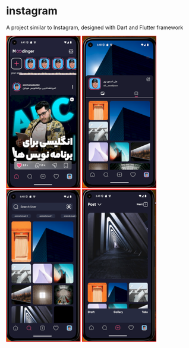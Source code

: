 # instagram

A project similar to Instagram, designed with Dart and Flutter framework
<p align="left"> <img src="https://github.com/aliasadipoor/instagram/blob/main/assets/images/sh-1.png" width="200" height="410"/>
<img src="https://github.com/aliasadipoor/instagram/blob/main/assets/images/sh-2.png" width="200" height="410"/>
<img src="https://github.com/aliasadipoor/instagram/blob/main/assets/images/sh-3.png" width="200" height="410"/>
<img src="https://github.com/aliasadipoor/instagram/blob/main/assets/images/sh-4.png" width="200" height="410"/>


